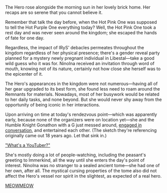 <!-- title: NinoIna -->
<!-- status: Alive -->

The Hero rose alongside the morning sun in her lovely brick home. Her recaps are so serene that you cannot believe it.

Remember that talk the day before, when the Hot Pink One was supposed to tell the Hot Purple One everything today? Well, the Hot Pink One took a rest day and was never seen around the kingdom; she escaped the hands of fate for one day.

Regardless, the impact of IRyS' debacles permeates throughout the kingdom regardless of her physical presence; there's a gender reveal party planned for a mystery newly pregnant individual in Libestal—take a good wild guess who it was for. NinoIna received an invitation through word of mouth, knowing not of its nature, certainly not how close she herself was to the epicenter of it.

The Hero's appearances in the kingdom were not numerous—having all of her gear upgraded to its best form, she found less need to roam around the Remnants for materials. Nowadays, most of her busywork would be related to her daily tasks, and none beyond. But she would never shy away from the opportunity of being iconic in her interactions.

Upon arriving on time at today's rendezvous point—which was apparently early, because none of the organizers were on location yet—she and the Humble Knight Gonathon with a G just messed around, [engaged in conversation](https://youtu.be/EkwigIYpcdI?t=895s), and entertained each other. (The sketch they're referencing originally came out 18 years ago. Let that sink in.)

["What's a YouTuber?"](#embed:https://youtu.be/EkwigIYpcdI?t=1382s)

She's mostly doing a lot of people-watching, including the peasant's greeting to Immerkind, all the way until she enters the day's point of interest. NinoIna was no stranger to a sealed ancient tome—she had one of her own, after all. The mystical cursing properties of the tome also did not affect the Hero's vessel nor spirit in the slightest, as expected of a real hero.

[MEOWMEOW](#embed:https://youtu.be/EkwigIYpcdI?t=4685s)
